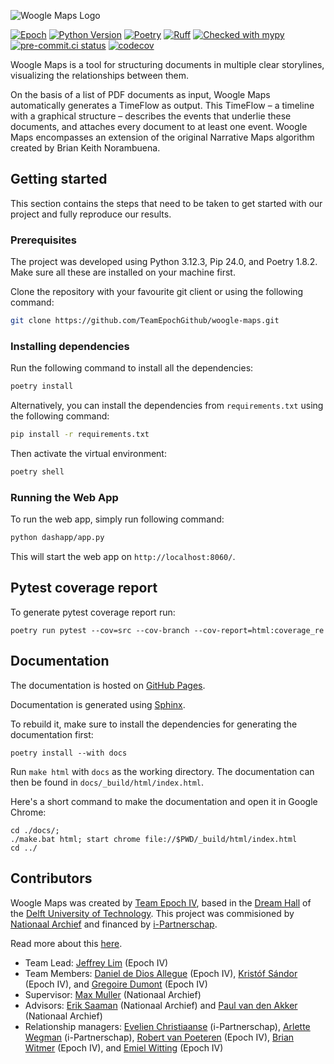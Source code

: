 ![Woogle Maps Logo](https://raw.githubusercontent.com/TeamEpochGithub/woogle-maps/main/assets/Woogle_Maps_Logo_Auto.svg)

[![Epoch](https://img.shields.io/endpoint?url=https%3A%2F%2Fraw.githubusercontent.com%2FJeffrey-Lim%2Fepoch-dvdscreensaver%2Fmaster%2Fbadge.json)](https://teamepoch.ai/)
[![Python Version](https://img.shields.io/badge/python-3.12-blue.svg)](https://www.python.org/downloads/)
[![Poetry](https://img.shields.io/endpoint?url=https://python-poetry.org/badge/v0.json)](https://python-poetry.org/)
[![Ruff](https://img.shields.io/endpoint?url=https://raw.githubusercontent.com/astral-sh/ruff/main/assets/badge/v2.json)](https://github.com/astral-sh/ruff)
[![Checked with mypy](https://www.mypy-lang.org/static/mypy_badge.svg)](https://mypy-lang.org/)
[![pre-commit.ci status](https://results.pre-commit.ci/badge/github/TeamEpochGithub/woogle-maps/main.svg)](https://results.pre-commit.ci/latest/github/TeamEpochGithub/woogle-maps/main)
[![codecov](https://codecov.io/gh/TeamEpochGithub/woogle-maps/graph/badge.svg?token=VCIQ3UDFUI)](https://codecov.io/gh/TeamEpochGithub/woogle-maps)

Woogle Maps is a tool for structuring documents in multiple clear storylines, visualizing the relationships between them.

On the basis of a list of PDF documents as input, Woogle Maps automatically generates a TimeFlow as output.
This TimeFlow – a timeline with a graphical structure – describes the events that underlie these documents,
and attaches every document to at least one event.
Woogle Maps encompasses an extension of the original Narrative Maps algorithm created by Brian Keith Norambuena.

## Getting started

This section contains the steps that need to be taken to get started with our project and fully reproduce our results.

### Prerequisites

The project was developed using Python 3.12.3, Pip 24.0, and Poetry 1.8.2. Make sure all these are installed on your machine first.

Clone the repository with your favourite git client or using the following command:

```bash
git clone https://github.com/TeamEpochGithub/woogle-maps.git
```

### Installing dependencies

Run the following command to install all the dependencies:

```bash
poetry install
```

Alternatively, you can install the dependencies from `requirements.txt` using the following command:

```bash
pip install -r requirements.txt
```

Then activate the virtual environment:

```bash
poetry shell
```

### Running the Web App

To run the web app, simply run following command:

```bash
python dashapp/app.py
```

This will start the web app on `http://localhost:8060/`.

## Pytest coverage report

To generate pytest coverage report run:

```shell
poetry run pytest --cov=src --cov-branch --cov-report=html:coverage_re
```

## Documentation

The documentation is hosted on [GitHub Pages](https://teamepochgithub.github.io/woogle-maps/).

Documentation is generated using [Sphinx](https://www.sphinx-doc.org/en/master/).

To rebuild it, make sure to install the dependencies for generating the documentation first:

```shell
poetry install --with docs
```

Run `make html` with `docs` as the working directory. The documentation can then be found in `docs/_build/html/index.html`.

Here's a short command to make the documentation and open it in Google Chrome:

```shell
cd ./docs/;
./make.bat html; start chrome file://$PWD/_build/html/index.html
cd ../
```

## Contributors

Woogle Maps was created by [Team Epoch IV](https://teamepoch.ai/team), based in the [Dream Hall](https://www.tudelft.nl/ddream) of the [Delft University of Technology](https://www.tudelft.nl/).
This project was commisioned by [Nationaal Archief](https://www.nationaalarchief.nl/) and financed by [i-Partnerschap](https://www.rijksorganisatieodi.nl/i-partnerschap).

Read more about this [here](https://teamepoch.ai/competitions#Government).

- Team Lead: [Jeffrey Lim](https://www.linkedin.com/in/jeffrey-si-hau-lim/) (Epoch IV)
- Team Members: [Daniel de Dios Allegue](https://www.linkedin.com/in/daniel-de-dios-allegue/) (Epoch IV), [Kristóf Sándor](https://www.linkedin.com/in/kristof-sandor/) (Epoch IV), and [Gregoire Dumont](https://www.linkedin.com/in/gregoire-dumont-592586240/) (Epoch IV)
- Supervisor: [Max Muller](https://www.linkedin.com/in/max-muller-2861625b/) (Nationaal Archief)
- Advisors: [Erik Saaman](https://www.linkedin.com/in/erik-saaman-5246624/) (Nationaal Archief) and [Paul van den Akker](https://www.linkedin.com/in/paulvdakker/) (Nationaal Archief)
- Relationship managers: [Evelien Christiaanse](https://www.linkedin.com/in/evelienchristiaanse/) (i-Partnerschap), [Arlette Wegman](https://www.linkedin.com/in/arlettewegman/t) (i-Partnerschap), [Robert van Poeteren](https://www.linkedin.com/in/robert-van-poeteren-994041283/) (Epoch IV), [Brian Witmer](https://www.linkedin.com/in/brian-witmer-222028190/) (Epoch IV), and [Emiel Witting](https://www.linkedin.com/in/emiel-witting-3b515a290/) (Epoch IV)
